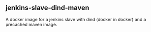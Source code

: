 ## jenkins-slave-dind-maven

A docker image for a jenkins slave with dind (docker in docker) and a precached maven image.
